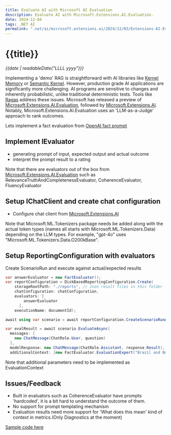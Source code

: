 ```yaml
---
title: Evaluate AI with Microsoft AI Evaluation
description: Evaluate AI with Microsoft.Extensions.AI.Evaluation.
date: 2024-12-04
tags: .NET AI
permalink: ".net/ai/microsoft.extensions.ai/2024/12/03/Extensions-AI-Evaluation.html"
---
```


# {{title}}

*{{date | readableDate("LLLL yyyy")}}*

Implementing a 'demo' RAG is straightforward with AI libraries like [Kernel Memory](https://github.com/microsoft/kernel-memory) or [Semantic Kernel](https://github.com/microsoft/semantic-kernel). However, production grade AI applications are significantly more challenging. AI programs are sensitive to changes and inherently probabilistic, unlike traditional deterministic tests. Tools like [Ragas](https://docs.ragas.io/en/stable/) address these issues. Microsoft has released a preview of [Microsoft.Extensions.AI.Evaluation](https://devblogs.microsoft.com/dotnet/evaluate-the-quality-of-your-ai-applications-with-ease/), followed by [Microsoft.Extensions.AI](https://devblogs.microsoft.com/dotnet/introducing-microsoft-extensions-ai-preview). Notably, Microsoft.Extensions.AI.Evaluation uses an 'LLM-as-a-Judge' approach to rank outcomes.
<!--more-->
Lets implement a fact evaluation from [OpenAI fact prompt](https://github.com/openai/evals/blob/a32c9826cd7d5d33d60a39b54fb96d1085498d9a/evals/registry/modelgraded/fact.yaml)

## Implement IEvaluator
- generating prompt of input, expected output and actual outcome
- interpret the prompt result to a rating

Note that there are evaluators out of the box from [Microsoft.Extensions.AI.Evaluation](https://devblogs.microsoft.com/dotnet/evaluate-the-quality-of-your-ai-applications-with-ease/) such as RelevanceTruthAndCompletenessEvaluator, CoherenceEvaluator, FluencyEvaluator

## Setup IChatClient and create chat configuration
- Configure chat client from [Microsoft.Extensions.AI](https://devblogs.microsoft.com/dotnet/introducing-microsoft-extensions-ai-preview)

Note that Microsoft.ML.Tokenizers package needs be added along with the actual token types (names all starts with Microsoft.ML.Tokenizers.Data) depending on the LLM types. For example, "gpt-4o" uses "Microsoft.ML.Tokenizers.Data.O200kBase".

## Setup ReportingConfiguration with evaluators
Create ScenarioRun and execute against actual/expected results 
```csharp
var answerEvaluator = new FactEvaluator();
var reportConfiguration = DiskBasedReportingConfiguration.Create(
    storageRootPath: "./reports", // Json result files in this folder
    chatConfiguration: chatConfiguration,
    evaluators: [
        answerEvaluator
      ],
    executionName: documentId);

await using var scenario = await reportConfiguration.CreateScenarioRunAsync(indexName);

var evalResult = await scenario.EvaluateAsync(
  messages: [
    new ChatMessage(ChatRole.User, question)
  ],
  modelResponse: new ChatMessage(ChatRole.Assistant, response.Result),
  additionalContext: [new FactEvaluator.EvaluationExpert("Brazil and Bolivia")]);
```
Note that additional parameters need to be implemented as EvaluationContext

## Issues/Feedback
- Built in evaluators such as CoherenceEvaluator have prompts 'hardcoded', it is a bit hard to understand the outcome of them.
- No support for prompt templating mechanism
- Evaluation results need more support for 'What does this mean' kind of context in metrics.(Only Diagnostics at the moment)

[Sample code here](https://github.com/StormHub/stormhub/tree/main/resources/2024-12-05/ConsoleApp)

